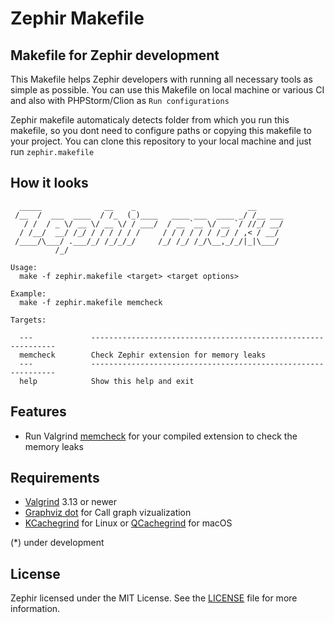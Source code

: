 # Zephir Makefile

## Makefile for Zephir development

This Makefile helps Zephir developers with running all necessary tools as simple as possible. You can use this Makefile on local machine or various CI and also with PHPStorm/Clion as `Run configurations`

Zephir makefile automaticaly detects folder from which you run this makefile, so you dont need to configure paths or copying this makefile to your project. You can clone this repository to your local machine and just run `zephir.makefile`

## How it looks

```text
  _____              __    _                         __
 /__  /  ___  ____  / /_  (_)____   ____ ___  ____ _/ /__ ___
   / /  / _ \/ __ \/ __ \/ / ___/  / __ `__ \/ __ `/ //_/ __/
  / /__/  __/ /_/ / / / / / /     / / / / / / /_/ / ,< / __/
 /____/\___/ .___/_/ /_/_/_/     /_/ /_/ /_/\__,_/_/|_|\___/
          /_/

Usage:
  make -f zephir.makefile <target> <target options>

Example:
  make -f zephir.makefile memcheck

Targets:

  ---             --------------------------------------------------------------
  memcheck        Check Zephir extension for memory leaks
  ---             --------------------------------------------------------------
  help            Show this help and exit

```

## Features

- Run Valgrind [memcheck][memcheck link] for your compiled extension to check the memory leaks

## Requirements

- [Valgrind][valgrind link] 3.13 or newer
- [Graphviz dot][graphviz link] for Call graph vizualization
- [KCachegrind][kcachegrind link] for Linux or [QCachegrind][qcachegrind link] for macOS

(*) under development

## License

Zephir licensed under the MIT License. See the [LICENSE](https://github.com/phalcon/zephir/blob/master/LICENSE) file for more information.

[valgrind link]: https://valgrind.org
[memcheck link]: https://valgrind.org/docs/manual/mc-manual.html
[kcachegrind link]: https://github.com/KDE/kcachegrind
[qcachegrind link]: https://formulae.brew.sh/formula/qcachegrind
[graphviz link]: https://graphviz.gitlab.io/download
